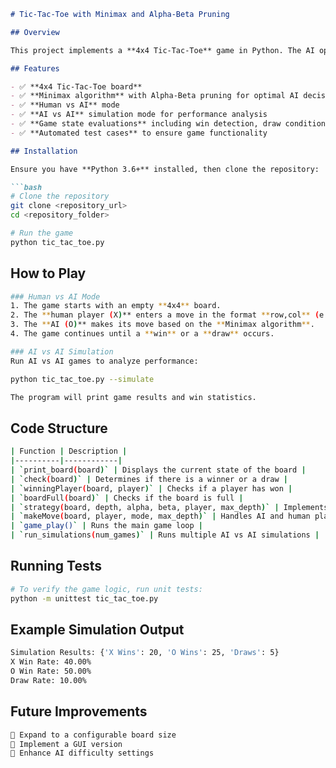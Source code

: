 ```markdown
# Tic-Tac-Toe with Minimax and Alpha-Beta Pruning

## Overview

This project implements a **4x4 Tic-Tac-Toe** game in Python. The AI opponent uses the **Minimax algorithm with Alpha-Beta pruning** for optimized decision-making. Players can compete against the AI or run automated AI vs AI simulations to analyze performance.

## Features

- ✅ **4x4 Tic-Tac-Toe board**  
- ✅ **Minimax algorithm** with Alpha-Beta pruning for optimal AI decision-making  
- ✅ **Human vs AI** mode  
- ✅ **AI vs AI** simulation mode for performance analysis  
- ✅ **Game state evaluations** including win detection, draw conditions, and move validation  
- ✅ **Automated test cases** to ensure game functionality  

## Installation

Ensure you have **Python 3.6+** installed, then clone the repository:

```bash
# Clone the repository
git clone <repository_url>
cd <repository_folder>

# Run the game
python tic_tac_toe.py
```

## How to Play

```bash
### Human vs AI Mode
1. The game starts with an empty **4x4** board.
2. The **human player (X)** enters a move in the format **row,col** (e.g., `1,2`).
3. The **AI (O)** makes its move based on the **Minimax algorithm**.
4. The game continues until a **win** or a **draw** occurs.

### AI vs AI Simulation
Run AI vs AI games to analyze performance:

python tic_tac_toe.py --simulate

The program will print game results and win statistics.
```

## Code Structure

```bash
| Function | Description |
|----------|------------|
| `print_board(board)` | Displays the current state of the board |
| `check(board)` | Determines if there is a winner or a draw |
| `winningPlayer(board, player)` | Checks if a player has won |
| `boardFull(board)` | Checks if the board is full |
| `strategy(board, depth, alpha, beta, player, max_depth)` | Implements Minimax with Alpha-Beta pruning |
| `makeMove(board, player, mode, max_depth)` | Handles AI and human player moves |
| `game_play()` | Runs the main game loop |
| `run_simulations(num_games)` | Runs multiple AI vs AI simulations |
```

## Running Tests

```bash
# To verify the game logic, run unit tests:
python -m unittest tic_tac_toe.py
```

## Example Simulation Output

```bash
Simulation Results: {'X Wins': 20, 'O Wins': 25, 'Draws': 5}
X Win Rate: 40.00%
O Win Rate: 50.00%
Draw Rate: 10.00%
```

## Future Improvements

```bash
🚀 Expand to a configurable board size
🎨 Implement a GUI version
🧠 Enhance AI difficulty settings
```

